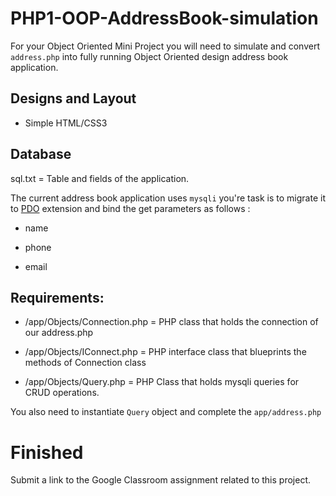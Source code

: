 # PHP1-OOP-AddressBook-simulation

For your Object Oriented Mini Project you will need to simulate and convert `address.php` into fully running Object Oriented design address book application.

## Designs and Layout

* Simple HTML/CSS3

## Database

sql.txt = Table and fields of the application.

The current address book application uses `mysqli` you're task is to migrate it to [PDO](https://websitebeaver.com/php-pdo-prepared-statements-to-prevent-sql-injection) extension and bind the get parameters as  follows :

* name

* phone

* email


## Requirements:

* /app/Objects/Connection.php = PHP class that holds the connection of our address.php

* /app/Objects/IConnect.php = PHP interface class that blueprints the methods of Connection class

* /app/Objects/Query.php = PHP Class that holds mysqli queries for CRUD operations.

You also need to instantiate `Query` object and complete the `app/address.php`

# Finished

Submit a link to the Google Classroom assignment related to this project.


